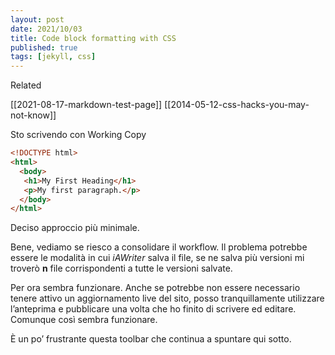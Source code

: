 ```yaml
---
layout: post
date: 2021/10/03
title: Code block formatting with CSS
published: true
tags: [jekyll, css]
---
```


Related

[[2021-08-17-markdown-test-page]]
[[2014-05-12-css-hacks-you-may-not-know]]

Sto scrivendo con Working Copy

~~~HTML
<!DOCTYPE html>
<html>
  <body>
   <h1>My First Heading</h1>
   <p>My first paragraph.</p>
  </body>
</html>
~~~

Deciso approccio più minimale.

Bene, vediamo se riesco a consolidare il workflow. Il problema potrebbe essere le modalità in cui *iAWriter* salva il file, se ne salva più versioni mi troverò **n** file corrispondenti a tutte le versioni salvate.

Per ora sembra funzionare. Anche se potrebbe non essere necessario tenere attivo un aggiornamento live del sito, posso tranquillamente utilizzare l’anteprima e pubblicare una volta che ho finito di scrivere ed editare.
Comunque così sembra funzionare.

È un po’ frustrante questa toolbar che continua a spuntare qui sotto.


